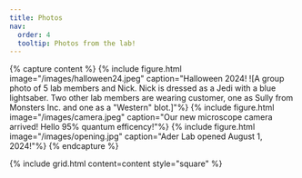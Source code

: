 ```yaml
---
title: Photos
nav:
  order: 4
  tooltip: Photos from the lab!
---
```


  {% capture content %}
  {% include figure.html image="/images/halloween24.jpeg" caption="Halloween 2024! ![A group photo of 5 lab members and Nick. Nick is dressed as a Jedi with a blue lightsaber. Two other lab members are wearing customer, one as Sully from Monsters Inc. and one as a "Western" blot.]"%}
  {% include figure.html image="/images/camera.jpeg" caption="Our new microscope camera arrived! Hello 95% quantum efficency!"%}
  {% include figure.html image="/images/opening.jpg" caption="Ader Lab opened August 1, 2024!"%}
{% endcapture %}

{%
  include grid.html
  content=content
  style="square"
%}
